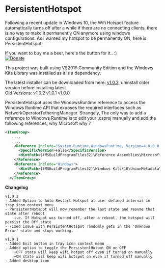 # PersistentHotspot
Following a recent update in Windows 10, the Wifi Hotspot feature automatically turns off after a while if there are no connecting clients, there is no way to make it permanently ON anymore using windows configurations. As i wanted my hotspot to be permanently ON, here is PersistentHotspot! 

If you want to buy me a beer, here's the button for it.. :)<br/>
[![Donate](https://img.shields.io/badge/Donate-PayPal-green.svg)](https://paypal.me/ABhuttoo?locale.x=en_US)

This project was built using VS2019 Community Edition and the Windows Kits Library was installed as it is a dependency.

The latest installer can be downloaded from here: <a href="https://raw.githubusercontent.com/ashvin-bhuttoo/PersistentHotspot/master/PersistentHotspotSetup/Release/PersistentHotspotSetup.msi"> v1.0.3</a>, uninstall older version before installing latest <br/> 
Old Versions: <a href="https://raw.githubusercontent.com/ashvin-bhuttoo/PersistentHotspot/master/PersistentHotspotSetup/Archived/PersistentHotspotSetup_v1.0.2.msi"> v1.0.2</a> <a href="https://raw.githubusercontent.com/ashvin-bhuttoo/PersistentHotspot/master/PersistentHotspotSetup/Archived/PersistentHotspotSetup_v1.0.1.msi"> v1.0.1</a> <a href="https://raw.githubusercontent.com/ashvin-bhuttoo/PersistentHotspot/master/PersistentHotspotSetup/Archived/PersistentHotspotSetup_v1.0.0.msi"> v1.0.0</a>

PersistentHotspot uses the WindowsRuntime reference to access the Windows Runtime API that exposes the required interfaces such as NetworkOperatorTetheringManager.
Strangely, The only way to add a reference to Windows Runtime is to edit your .csproj manually and add the following references, why Microsoft why ?

```xml
<ItemGroup>
   ....
   ....
	<Reference Include="System.Runtime.WindowsRuntime, Version=4.0.0.0, Culture=neutral, PublicKeyToken=b77a5c561934e089, processorArchitecture=MSIL">
	  <SpecificVersion>False</SpecificVersion>
	  <HintPath>$(MSBuildProgramFiles32)\Reference Assemblies\Microsoft\Framework\.NETCore\v4.5\System.Runtime.WindowsRuntime.dll</HintPath>
	</Reference>
	<Reference Include="Windows">
	  <HintPath>$(MSBuildProgramFiles32)\Windows Kits\10\UnionMetadata\10.0.17763.0\Windows.winmd</HintPath>
	</Reference>
  </ItemGroup>
```

<b>Changelog</b>
```
v1.0.2
- Added Option to Auto Restart Hotspot at user defined interval in tray icon context menu
- PersistentHotspot will now remember the last state and resume that state after reboot
	i.e. If Hotspot was turned off, after a reboot, the hotspot will persist the Off state
- Fixed issue with PersistentHotspot randomly gets in the 'Unknown Error' state and stops working.

v1.0.1
- Added Exit button in tray icon context menu
- Added option to toggle the PersistentHotpot ON or OFF
	+OFF state will keep wifi hotpot off even if turned on manually
	+ON state will keep wifi hotspot on even if turned off manually
- Added desktop icon 
```
